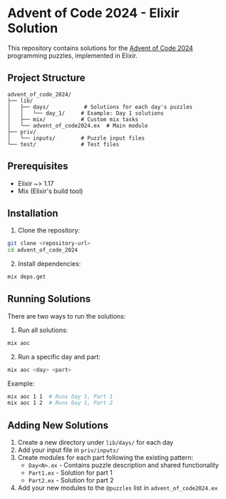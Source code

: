 # Advent of Code 2024 - Elixir Solution

This repository contains solutions for the [Advent of Code 2024](https://adventofcode.com/2024) programming puzzles, implemented in Elixir.

## Project Structure

```
advent_of_code_2024/
├── lib/
│   ├── days/           # Solutions for each day's puzzles
│   │   └── day_1/     # Example: Day 1 solutions
│   ├── mix/           # Custom mix tasks
│   └── advent_of_code2024.ex  # Main module
├── priv/
│   └── inputs/        # Puzzle input files
└── test/              # Test files
```

## Prerequisites

- Elixir ~> 1.17
- Mix (Elixir's build tool)

## Installation

1. Clone the repository:
```bash
git clone <repository-url>
cd advent_of_code_2024
```

2. Install dependencies:
```bash
mix deps.get
```

## Running Solutions

There are two ways to run the solutions:

1. Run all solutions:
```bash
mix aoc
```

2. Run a specific day and part:
```bash
mix aoc <day> <part>
```

Example:
```bash
mix aoc 1 1  # Runs Day 1, Part 1
mix aoc 1 2  # Runs Day 1, Part 2
```

## Adding New Solutions

1. Create a new directory under `lib/days/` for each day
2. Add your input file in `priv/inputs/`
3. Create modules for each part following the existing pattern:
   - `Day<N>.ex` - Contains puzzle description and shared functionality
   - `Part1.ex` - Solution for part 1
   - `Part2.ex` - Solution for part 2
4. Add your new modules to the `@puzzles` list in `advent_of_code2024.ex`
